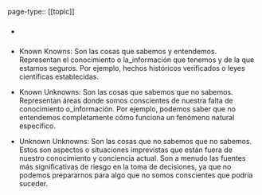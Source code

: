page-type:: [[topic]]
- ### 
- Known Knowns: Son las cosas que sabemos y entendemos. Representan el conocimiento o la_información que tenemos y de la que estamos seguros. Por ejemplo, hechos históricos verificados o leyes científicas establecidas.

- Known Unknowns: Son las cosas que sabemos que no sabemos. Representan áreas donde somos conscientes de nuestra falta de conocimiento o_información. Por ejemplo, podemos saber que no entendemos completamente cómo funciona un fenómeno natural específico.

- Unknown Unknowns: Son las cosas que no sabemos que no sabemos. Estos son aspectos o situaciones imprevistas que están fuera de nuestro conocimiento y conciencia actual. Son a menudo las fuentes más significativas de riesgo en la toma de decisiones, ya que no podemos prepararnos para algo que no somos conscientes que podría suceder.

